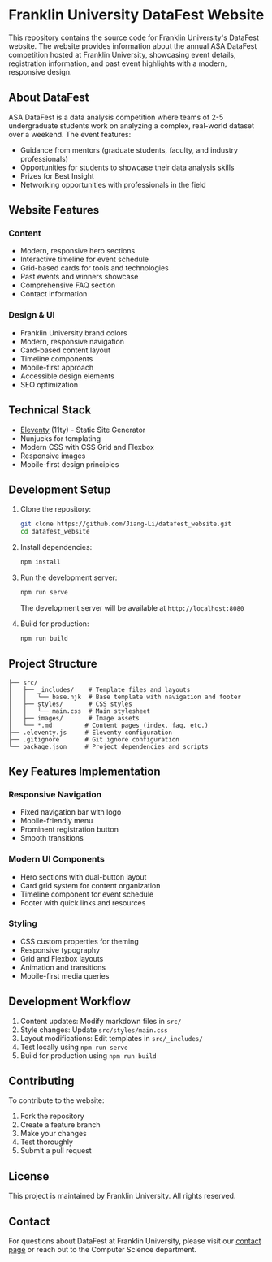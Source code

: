 # Franklin University DataFest Website

This repository contains the source code for Franklin University's DataFest website. The website provides information about the annual ASA DataFest competition hosted at Franklin University, showcasing event details, registration information, and past event highlights with a modern, responsive design.

## About DataFest

ASA DataFest is a data analysis competition where teams of 2-5 undergraduate students work on analyzing a complex, real-world dataset over a weekend. The event features:
- Guidance from mentors (graduate students, faculty, and industry professionals)
- Opportunities for students to showcase their data analysis skills
- Prizes for Best Insight
- Networking opportunities with professionals in the field

## Website Features

### Content
- Modern, responsive hero sections
- Interactive timeline for event schedule
- Grid-based cards for tools and technologies
- Past events and winners showcase
- Comprehensive FAQ section
- Contact information

### Design & UI
- Franklin University brand colors
- Modern, responsive navigation
- Card-based content layout
- Timeline components
- Mobile-first approach
- Accessible design elements
- SEO optimization

## Technical Stack

- [Eleventy](https://www.11ty.dev/) (11ty) - Static Site Generator
- Nunjucks for templating
- Modern CSS with CSS Grid and Flexbox
- Responsive images
- Mobile-first design principles

## Development Setup

1. Clone the repository:
   ```bash
   git clone https://github.com/Jiang-Li/datafest_website.git
   cd datafest_website
   ```

2. Install dependencies:
   ```bash
   npm install
   ```

3. Run the development server:
   ```bash
   npm run serve
   ```
   The development server will be available at `http://localhost:8080`

4. Build for production:
   ```bash
   npm run build
   ```

## Project Structure

```
├── src/
│   ├── _includes/    # Template files and layouts
│   │   └── base.njk  # Base template with navigation and footer
│   ├── styles/       # CSS styles
│   │   └── main.css  # Main stylesheet
│   ├── images/       # Image assets
│   └── *.md         # Content pages (index, faq, etc.)
├── .eleventy.js     # Eleventy configuration
├── .gitignore       # Git ignore configuration
└── package.json     # Project dependencies and scripts
```

## Key Features Implementation

### Responsive Navigation
- Fixed navigation bar with logo
- Mobile-friendly menu
- Prominent registration button
- Smooth transitions

### Modern UI Components
- Hero sections with dual-button layout
- Card grid system for content organization
- Timeline component for event schedule
- Footer with quick links and resources

### Styling
- CSS custom properties for theming
- Responsive typography
- Grid and Flexbox layouts
- Animation and transitions
- Mobile-first media queries

## Development Workflow

1. Content updates: Modify markdown files in `src/`
2. Style changes: Update `src/styles/main.css`
3. Layout modifications: Edit templates in `src/_includes/`
4. Test locally using `npm run serve`
5. Build for production using `npm run build`

## Contributing

To contribute to the website:
1. Fork the repository
2. Create a feature branch
3. Make your changes
4. Test thoroughly
5. Submit a pull request

## License

This project is maintained by Franklin University. All rights reserved.

## Contact

For questions about DataFest at Franklin University, please visit our [contact page](https://your-website-url/contact) or reach out to the Computer Science department. 